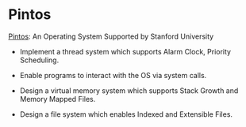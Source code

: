 # Pintos
[Pintos](https://web.stanford.edu/class/cs140/projects/pintos/pintos_1.html): An Operating System Supported by Stanford University

* Implement a thread system which supports Alarm Clock, Priority Scheduling. 


* Enable programs to interact with the OS via system calls.



* Design a virtual memory system which supports Stack Growth and Memory Mapped Files. 


* Design a file system which enables Indexed and Extensible Files.

